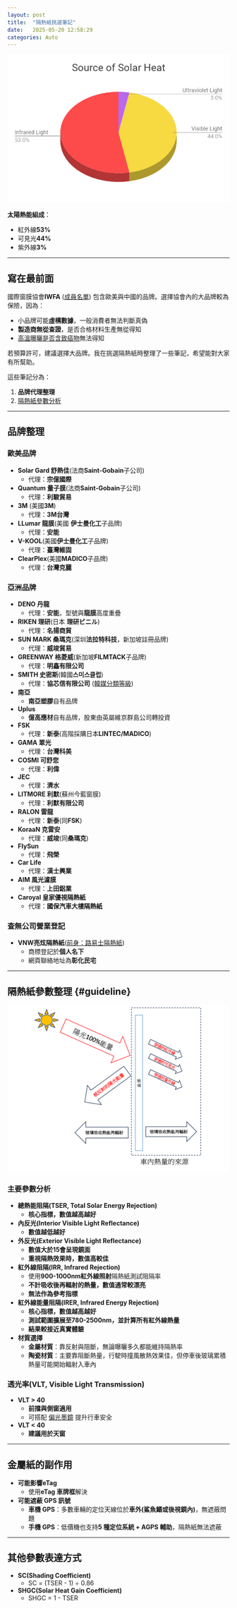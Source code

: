 ```yaml
---
layout: post
title:  "隔熱紙挑選筆記"
date:   2025-05-20 12:58:29
categories: Auto
---
```


![太陽熱能組成](/images/mobile01-f399ed6b775373389192ea6c2e592f0b.png#pic_center)

**太陽熱能組成**：
- 紅外線**53%**
- 可見光**44%**
- 紫外線**3%**

---

## 寫在最前面

國際窗膜協會**IWFA** ([成員名單](https://iwfa.com/manufacturers/)) 包含歐美與中國的品牌。選擇協會內的大品牌較為保險，因為：
- 小品牌可能**虛構數據**，一般消費者無法判斷真偽
- **製造商無從查證**，是否合格材料生產無從得知
- [高溫曝曬是否含致癌物](https://solargard.com.tw/news_detail.php?id=85)無法得知

若預算許可，建議選擇大品牌。我在挑選隔熱紙時整理了一些筆記，希望能對大家有所幫助。

這些筆記分為：
1. **品牌代理整理**
2. [隔熱紙參數分析](#guideline)

---

## 品牌整理

### 歐美品牌
- **Solar Gard 舒熱佳**(法商**Saint-Gobain**子公司) 
    - 代理：**宗億國際**
- **Quantum 量子膜**(法商**Saint-Gobain**子公司) 
    - 代理：**利駿貿易**
- **3M** (美國**3M**) 
    - 代理：**3M台灣**
- **LLumar 龍膜**(美國 **伊士曼化工**子品牌) 
    - 代理：**安能**
- **V-KOOL**(美國**伊士曼化工**子品牌) 
    - 代理：**臺灣維固**
- **ClearPlex**(美國**MADICO**子品牌) 
    - 代理：**台灣克麗**

### 亞洲品牌
- **DENO 丹龍** 
    - 代理：**安能**，型號與**龍膜**高度重疊
- **RIKEN 理研**(日本 **理研ビニル**) 
    - 代理：**名揚商貿**
- **SUN MARK 桑瑪克**(深圳**法拉特科技**，新加坡註冊品牌) 
    - 代理：**威竣貿易**
- **GREENWAY 格菱威**(新加坡**FILMTACK**子品牌) 
    - 代理：**明鑫有限公司**
- **SMITH 史密斯**(韓國**스미스클럽**) 
    - 代理：**協芯信有限公司** ([韓媒分類等級](/images/mobile01-fb339849047573cf9bacfddeae35684.jpg))
- **南亞** 
  - **南亞塑膠**自有品牌
- **Uplus** 
  - **億高應材**自有品牌，股東由英屬維京群島公司轉投資
- **FSK** 
    - 代理：**新泰**(高階採購日本**LINTEC/MADICO**)
- **GAMA 翠光** 
    - 代理：**台灣科美**
- **COSMI 可舒您** 
    - 代理：**利偉**
- **JEC** 
    - 代理：**濟水**
- **LITMORE 利默**(蘇州今藍窗膜) 
    - 代理：**利默有限公司**
- **RALON 雷龍** 
    - 代理：**新泰**(同**FSK**)
- **KoraaN 克雷安** 
    - 代理：**威竣**(同**桑瑪克**)
- **FlySun** 
    - 代理：**飛榮**
- **Car Life** 
    - 代理：**漢士興業**
- **AIM 風光濾膜** 
    - 代理：**上田鋁業**
- **Caroyal 皇家優視隔熱紙** 
    - 代理：**國保汽車大樓隔熱紙**

### **查無公司營業登記**
- **VNW亮炫隔熱紙**([前身：路易士隔熱紙](/images/mobile01-84fcfca5d205ed72d7429eeff961d05f.jpg))
  - 商標登記於**個人名下**
  - 網頁聯絡地址為**彰化民宅**

---

## 隔熱紙參數整理 {#guideline}

![隔熱紙參數](/images/mobile01-f2b6c9636483aacf4bbb1c6b500c8370.png)

### 主要參數分析
- **總熱能阻隔(TSER, Total Solar Energy Rejection)**
  - **核心指標，數值越高越好**
- **內反光(Interior Visible Light Reflectance)**
  - **數值越低越好**
- **外反光(Exterior Visible Light Reflectance)**
  - **數值大於15會呈現鏡面**
  - **重視隔熱效果時，數值高較佳**
- **紅外線阻隔(IRR, Infrared Rejection)**
  - 使用**900-1000nm紅外線照射**隔熱紙測試阻隔率
  - **不計吸收後再輻射的熱量，數值通常較漂亮**
  - **無法作為參考指標**
- **紅外線能量阻隔(IRER, Infrared Energy Rejection)**
  - **核心指標，數值越高越好**
  - **測試範圍擴展至780-2500nm，並計算所有紅外線熱量**
  - **結果較接近真實體驗**
- **材質選擇**
  - **金屬材質**：靠反射與阻斷，無論曝曬多久都能維持隔熱率
  - **陶瓷材質**：主要靠阻斷熱量，行駛時撞風散熱效果佳，但停車後玻璃累積熱量可能開始輻射入車內

### 透光率(VLT, Visible Light Transmission)
- **VLT > 40**
  - **前擋與側窗適用**
  - 可搭配 [偏光墨鏡](https://talex.co.jp/scene/drive/) 提升行車安全
- **VLT < 40**
  - **建議用於天窗**

---

## 金屬紙的副作用
- **可能影響eTag**
  - 使用**eTag 車牌框**解決
- **可能遮蔽 GPS 訊號**
  - **車機 GPS**：多數車輛的定位天線位於**車外(鯊魚鰭或後視鏡內)**，無遮蔽問題
  - **手機 GPS**：低價機也支持**5 種定位系統 + AGPS 輔助**，隔熱紙無法遮蔽

---

## 其他參數表達方式
- **SC(Shading Coefficient)** 
  - SC = (TSER - 1) ÷ 0.86
- **SHGC(Solar Heat Gain Coefficient)** 
  - SHGC = 1 - TSER
